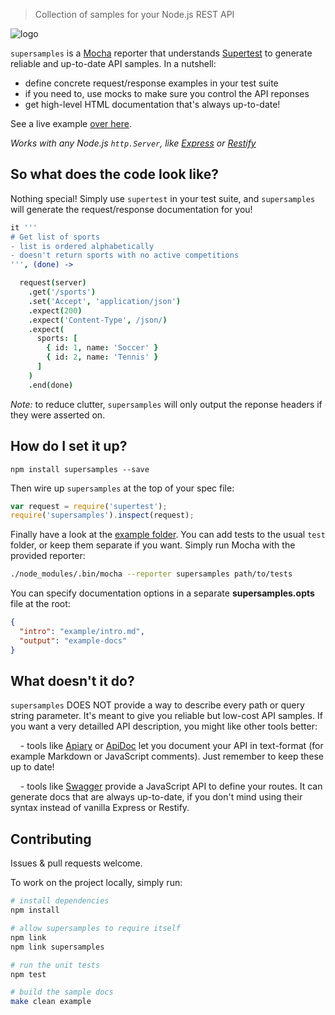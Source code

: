 > Collection of samples for your Node.js REST API

![logo](https://raw.github.com/rprieto/supersamples/master/logo.png)

`supersamples` is a [Mocha](https://github.com/visionmedia/mocha) reporter that understands [Supertest](https://github.com/visionmedia/supertest) to generate reliable and up-to-date API samples. In a nutshell:

- define concrete request/response examples in your test suite
- if you need to, use mocks to make sure you control the API reponses
- get high-level HTML documentation that's always up-to-date!

See a live example [over here](http://rprieto.github.io/supersamples).

*Works with any Node.js `http.Server`, like [Express](https://github.com/visionmedia/express) or [Restify](https://github.com/mcavage/node-restify)*

## So what does the code look like?

Nothing special! Simply use `supertest` in your test suite, and `supersamples` will generate the request/response documentation for you!

```coffee
it '''
# Get list of sports
- list is ordered alphabetically
- doesn't return sports with no active competitions
''', (done) ->

  request(server)
    .get('/sports')
    .set('Accept', 'application/json')
    .expect(200)
    .expect('Content-Type', /json/)
    .expect(
      sports: [
        { id: 1, name: 'Soccer' }
        { id: 2, name: 'Tennis' }
      ]
    )
    .end(done)
```

*Note:* to reduce clutter, `supersamples` will only output the reponse headers if they were asserted on.

## How do I set it up?

```
npm install supersamples --save
```

Then wire up `supersamples` at the top of your spec file:

```js
var request = require('supertest');
require('supersamples').inspect(request);
```

Finally have a look at the [example folder](http://github.com/rprieto/supersamples/blob/master/example). You can add tests to the usual `test` folder, or keep them separate if you want. Simply run Mocha with the provided reporter:

```bash
./node_modules/.bin/mocha --reporter supersamples path/to/tests
```

You can specify documentation options in a separate **supersamples.opts** file at the root:

```json
{
  "intro": "example/intro.md",
  "output": "example-docs"
}
```

## What doesn't it do?

`supersamples` DOES NOT provide a way to describe every path or query string parameter. It's meant to give you reliable but low-cost API samples. If you want a very detailled API description, you might like other tools better:

&nbsp;&nbsp;&nbsp;&nbsp;- tools like [Apiary](http://apiary.io) or [ApiDoc](http://apidocjs.com) let you document your API in text-format (for example Markdown or JavaScript comments). Just remember to keep these up to date!

&nbsp;&nbsp;&nbsp;&nbsp;- tools like [Swagger](http://developers.helloreverb.com/swagger/) provide a JavaScript API to define your routes. It can generate docs that are always up-to-date, if you don't mind using their syntax instead of vanilla Express or Restify.

## Contributing

Issues & pull requests welcome.

To work on the project locally, simply run:

```bash
# install dependencies
npm install

# allow supersamples to require itself
npm link
npm link supersamples

# run the unit tests
npm test

# build the sample docs
make clean example
```
